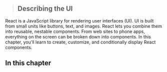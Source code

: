 > ## Describing the UI

React is a JavaScript library for rendering user interfaces (UI). UI is built from small units like buttons, text, and images. React lets you combine them into reusable, nestable components. From web sites to phone apps, everything on the screen can be broken down into components. In this chapter, you'll learn to create, customize, and conditionally display React components.

## In this chapter